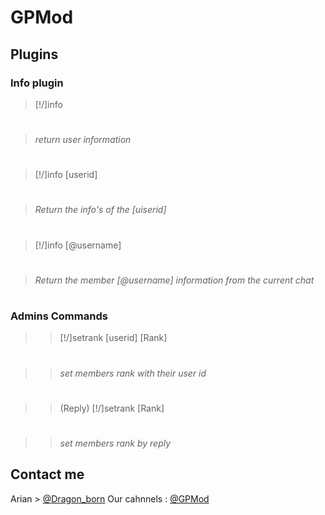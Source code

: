 # GPMod
## Plugins
### Info plugin
>[!/]info
#
>_return user information_
#
>
>[!/]info [userid]
#
>_Return the info's of the [uiserid]_
#
>
>[!/]info [@username]
#
>_Return the member [@username] information from the current chat_
#
>> 
### Admins Commands
>>[!/]setrank [userid] [Rank]
#
>>_set members rank with their user id_
# 
>> 
>>(Reply) [!/]setrank [Rank]
#
>>_set members rank by reply_

## Contact me
Arian > [@Dragon_born](https://telegram.me/dragon_born)
Our cahnnels : [@GPMod](https://telegram.me/gpmod)
